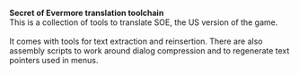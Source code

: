 <b>Secret of Evermore translation toolchain</b></br>
This is a collection of tools to translate SOE, the US version of the game.</br>
</br>
It comes with tools for text extraction and reinsertion. There are also assembly scripts to work around dialog compression and to regenerate text pointers used in menus.
